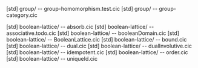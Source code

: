 [std] group/ -- group-homomorphism.test.cic
[std] group/ -- group-category.cic

[std] boolean-lattice/ -- absorb.cic
[std] boolean-lattice/ -- associative.todo.cic
[std] boolean-lattice/ -- booleanDomain.cic
[std] boolean-lattice/ -- BooleanLattice.cic
[std] boolean-lattice/ -- bound.cic
[std] boolean-lattice/ -- dual.cic
[std] boolean-lattice/ -- dualInvolutive.cic
[std] boolean-lattice/ -- idempotent.cic
[std] boolean-lattice/ -- order.cic
[std] boolean-lattice/ -- uniqueId.cic
